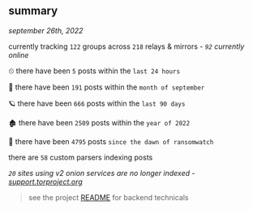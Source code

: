 
## summary
_september 26th, 2022_

currently tracking `122` groups across `218` relays & mirrors - _`92` currently online_

⏲ there have been `5` posts within the `last 24 hours`

🦈 there have been `191` posts within the `month of september`

🪐 there have been `666` posts within the `last 90 days`

🏚 there have been `2509` posts within the `year of 2022`

🦕 there have been `4795` posts `since the dawn of ransomwatch`

there are `58` custom parsers indexing posts

_`20` sites using v2 onion services are no longer indexed - [support.torproject.org](https://support.torproject.org/onionservices/v2-deprecation/)_

> see the project [README](https://github.com/joshhighet/ransomwatch#ransomwatch--) for backend technicals
